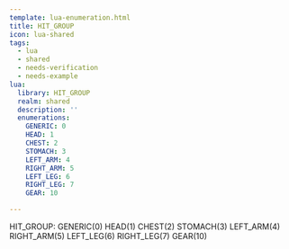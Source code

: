 ```yaml
---
template: lua-enumeration.html
title: HIT_GROUP
icon: lua-shared
tags:
  - lua
  - shared
  - needs-verification
  - needs-example
lua:
  library: HIT_GROUP
  realm: shared
  description: ''
  enumerations:
    GENERIC: 0
    HEAD: 1
    CHEST: 2
    STOMACH: 3
    LEFT_ARM: 4
    RIGHT_ARM: 5
    LEFT_LEG: 6
    RIGHT_LEG: 7
    GEAR: 10

---
```


<div class="lua__search__keywords">
HIT_GROUP: GENERIC(0) HEAD(1) CHEST(2) STOMACH(3) LEFT_ARM(4) RIGHT_ARM(5) LEFT_LEG(6) RIGHT_LEG(7) GEAR(10)
</div>
